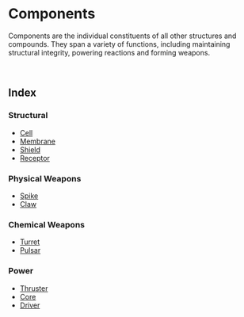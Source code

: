 # Components

Components are the individual constituents of all other structures and compounds. They span a variety of functions, including maintaining structural integrity, powering reactions and forming weapons.

<br>

## Index

### Structural
- [Cell](#cell)
- [Membrane](#membrane)
- [Shield](#shield)
- [Receptor](#receptor)

### Physical Weapons
- [Spike](#spike)
- [Claw](#claw)

### Chemical Weapons
- [Turret](#turret)
- [Pulsar](#pulsar)

### Power
- [Thruster](#thruster)
- [Core](#core)
- [Driver](#driver)
